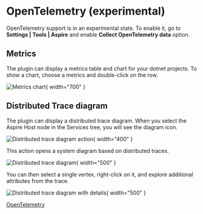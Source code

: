 # OpenTelemetry (experimental)

OpenTelemetry support is in an experimental state. To enable it, go to **Settings | Tools | Aspire** and enable
**Collect OpenTelemetry data** option.

## Metrics

The plugin can display a metrics table and chart for your dotnet projects. To show a chart, choose a metrics and
double-click on the row.

![Metrics chart](metrics.jpg){ width="700" }

## Distributed Trace diagram

The plugin can display a distributed trace diagram. When you select the Aspire Host node in the Services tree, you will
see the diagram icon.

![Distributed trace diagram action](show-diagram.png){ width="400" }

This action opens a system diagram based on distributed traces.

![Distributed trace diagram](diagram.png){ width="500" }

You can then select a single vertex, right-click on it, and explore additional attributes from the trace.

![Distributed trace diagram with details](diagram-details.png){ width="500" }

<seealso>
  <category ref="ext">
    <a href="https://opentelemetry.io/">OpenTelemetry</a>
  </category>
</seealso>